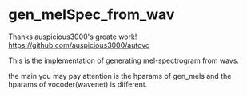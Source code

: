 # gen_melSpec_from_wav
Thanks auspicious3000's greate work! https://github.com/auspicious3000/autovc 

This is the implementation of generating mel-spectrogram from wavs.

the main you may pay attention is the hparams of gen_mels and the hparams of vocoder(wavenet) is different.
